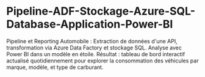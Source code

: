 # Pipeline-ADF-Stockage-Azure-SQL-Database-Application-Power-BI
Pipeline et Reporting Automobile : Extraction de données d'une API, transformation via Azure Data Factory et stockage SQL. Analyse avec Power BI dans un modèle en étoile. Résultat : tableau de bord interactif actualisé quotidiennement pour explorer la consommation des véhicules par marque, modèle, et type de carburant.
